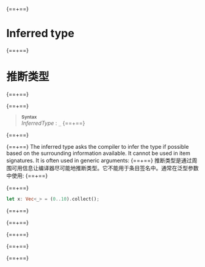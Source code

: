 {==+==}
# Inferred type
{==+==}
# 推断类型
{==+==}


{==+==}
> **<sup>Syntax</sup>**\
> _InferredType_ : `_`
{==+==}

{==+==}


{==+==}
The inferred type asks the compiler to infer the type if possible based on the
surrounding information available. It cannot be used in item signatures. It is
often used in generic arguments:
{==+==}
推断类型是通过周围可用信息让编译器尽可能地推断类型。它不能用于条目签名中。通常在泛型参数中使用:
{==+==}


{==+==}
```rust
let x: Vec<_> = (0..10).collect();
```
{==+==}

{==+==}


{==+==}
<!--
  What else should be said here?
  The only documentation I am aware of is https://rustc-dev-guide.rust-lang.org/type-inference.html
  There should be a broader discussion of type inference somewhere.
-->
{==+==}

{==+==}